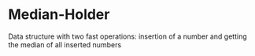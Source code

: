 # Median-Holder
Data structure with two fast operations: insertion of a number and getting the median of all inserted numbers
